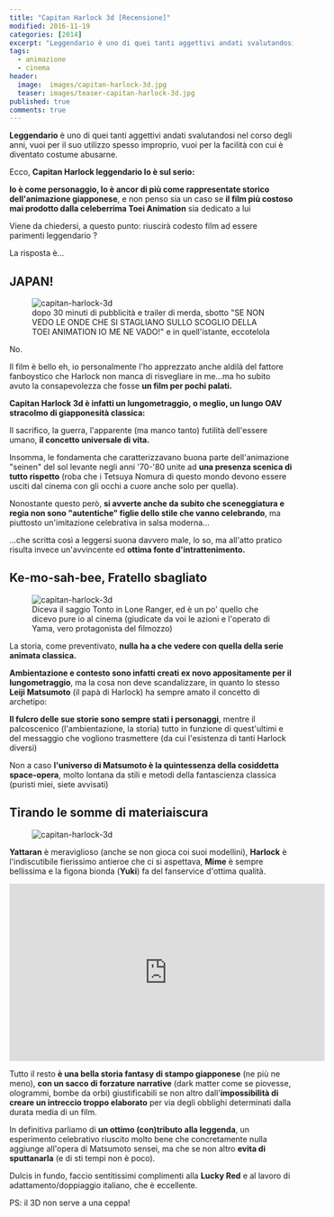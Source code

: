 ```yaml
---
title: "Capitan Harlock 3d [Recensione]"
modified: 2016-11-19
categories: [2014]
excerpt: "Leggendario è uno di quei tanti aggettivi andati svalutandosi nel corso degli anni..."
tags: 
  - animazione
  - cinema
header:  
  image:  images/capitan-harlock-3d.jpg
  teaser: images/teaser-capitan-harlock-3d.jpg
published: true
comments: true
---
```


**Leggendario** è uno di quei tanti aggettivi andati svalutandosi nel corso degli anni, vuoi per il suo utilizzo spesso improprio, vuoi per la facilità con cui è diventato costume abusarne. 

Ecco, **Capitan Harlock leggendario lo è sul serio:**

**lo è come personaggio, lo è ancor di più come rappresentate storico dell'animazione giapponese**, e non penso sia un caso se **il film più costoso mai prodotto dalla celeberrima Toei Animation** sia dedicato a lui

Viene da chiedersi, a questo punto: riuscirà codesto film ad essere parimenti leggendario ?

La risposta è...

## JAPAN!

<figure>
<img src='https://1.bp.blogspot.com/-FBSSc2r7Rio/UsWCyamm3dI/AAAAAAAAF9M/UJd_bFcc28M/s1600/toei+logo.jpg' alt='capitan-harlock-3d'>
<figcaption>dopo 30 minuti di pubblicità e trailer di merda, sbotto
"SE NON VEDO LE ONDE CHE SI STAGLIANO SULLO SCOGLIO DELLA TOEI ANIMATION IO ME NE VADO!" e in quell'istante, eccotelola</figcaption>
</figure>

No.

Il film è bello eh, io personalmente l'ho apprezzato anche aldilà del fattore fanboystico che Harlock non manca di risvegliare in me...ma ho subito avuto la consapevolezza che fosse **un film per pochi palati.**

**Capitan Harlock 3d è infatti un lungometraggio, o meglio, un lungo OAV stracolmo di giapponesità classica:**

Il sacrifico, la guerra, l'apparente (ma manco tanto) futilità dell'essere umano, **il concetto universale di vita.**

Insomma, le fondamenta che caratterizzavano buona parte dell'animazione "seinen" del sol levante negli anni '70-'80 unite ad **una presenza scenica di tutto rispetto** (roba che i Tetsuya Nomura di questo mondo devono essere usciti dal cinema con gli occhi a cuore anche solo per quella).

Nonostante questo però, **si avverte anche da subito che sceneggiatura e regia non sono "autentiche" figlie dello stile che vanno celebrando**, ma piuttosto un'imitazione celebrativa in salsa moderna...

...che scritta così a leggersi suona davvero male, lo so, ma all'atto pratico risulta invece un'avvincente ed **ottima fonte d'intrattenimento.**

## Ke-mo-sah-bee, Fratello sbagliato

<figure>
<img src='https://2.bp.blogspot.com/-Y6X-vigSeVI/UsbL1qOOOgI/AAAAAAAAF9c/K5nllXzKkDI/s1600/yama_space_pirate_captain_harlock_by_yamimaetel-d6hcc4g.jpg' alt='capitan-harlock-3d'>
<figcaption>Diceva il saggio Tonto in Lone Ranger, ed è un po' quello che dicevo pure io al cinema (giudicate da voi le azioni e l'operato di Yama, vero protagonista del filmozzo)
</figcaption>
</figure>

La storia, come preventivato, **nulla ha a che vedere con quella della serie animata classica.**

**Ambientazione e contesto sono infatti creati ex novo appositamente per il lungometraggio**, ma la cosa non deve scandalizzare, in quanto lo stesso **Leiji Matsumoto** (il papà di Harlock) ha sempre amato il concetto di archetipo: 

**Il fulcro delle sue storie sono sempre stati i personaggi**, mentre il palcoscenico (l'ambientazione, la storia) tutto in funzione di quest'ultimi e del messaggio che vogliono trasmettere (da cui l'esistenza di tanti Harlock diversi)

Non a caso **l'universo di Matsumoto è la quintessenza della cosiddetta space-opera**, molto lontana da stili e metodi della fantascienza classica (puristi miei, siete avvisati)

## Tirando le somme di materiaiscura

<figure>
<img src='https://3.bp.blogspot.com/-HDSEzvx23qY/UsbVV2edbeI/AAAAAAAAF94/3hf1rYxYq8U/s1600/yattaran-ride.jpg' alt='capitan-harlock-3d'>
</figure>

**Yattaran** è meraviglioso (anche se non gioca coi suoi modellini), **Harlock** è l'indiscutibile fierissimo antieroe che ci si aspettava, **Mime** è sempre bellissima e la figona bionda (**Yuki**) fa del fanservice d'ottima qualità.

<iframe width="560" height="315" src="https://www.youtube.com/embed/M68-TQbwVak" frameborder="0" allowfullscreen></iframe>

Tutto il resto **è una bella storia fantasy di stampo giapponese** (ne più ne meno), **con un sacco di forzature narrative** (dark matter come se piovesse, ologrammi, bombe da orbi) giustificabili se non altro dall'**impossibilità di creare un intreccio troppo elaborato** per via degli obblighi determinati dalla durata media di un film.

In definitiva parliamo di **un ottimo (con)tributo alla leggenda**, un esperimento celebrativo riuscito molto bene che concretamente nulla aggiunge all'opera di Matsumoto sensei, ma che se non altro **evita di sputtanarla** (e di sti tempi non è poco).

Dulcis in fundo, faccio sentitissimi complimenti alla **Lucky Red** e al lavoro di adattamento/doppiaggio italiano, che è eccellente.

PS: il 3D non serve a una ceppa!